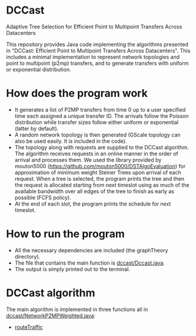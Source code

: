 # DCCast
Adaptive Tree Selection for Efficient Point to Multipoint Transfers Across Datacenters

This repository provides Java code implementing the algorithms presented in "DCCast: Efficient Point to Multipoint Transfers Across Datacenters". This includes a minimal implementation to represent network topologies and point to multipoint (p2mp) transfers, and to generate transfers with uniform or exponential distribution.

# How does the program work
- It generates a list of P2MP transfers from time 0 up to a user specified time each assigned a unique transfer ID. The arrivals follow the Poisson distribution while transfer sizes follow either uniform or exponential (latter by default).
- A random network topology is then generated (GScale topology can also be used easily. It is included in the code).
- The topology along with requests are supplied to the DCCast algorithm. The algorithm receives requests in an online manner in the order of arrival and processes them. We used the library provided by mouton5000 (https://github.com/mouton5000/DSTAlgoEvaluation) for approximation of minimum weight Steiner Trees upon arrival of each request. When a tree is selected, the program prints the tree and then the request is allocated starting from next timeslot using as much of the available bandwidth over all edges of the tree to finish as early as possible (FCFS policy).
- At the end of each slot, the program prints the schedule for next timeslot.

# How to run the program
- All the necessary dependencies are included (the graphTheory directory).
- The file that contains the main function is [dccast/Dccast.java](dccast/Dccast.java).
- The output is simply printed out to the terminal.

# DCCast algorithm
The main algorithm is implemented in three functions all in [dccast/NetworkP2MPWeighted.java](dccast/NetworkP2MPWeighted.java):
- [routeTraffic](https://github.com/noormoha/DCCast/blob/master/dccast/NetworkP2MPWeighted.java#L199)
